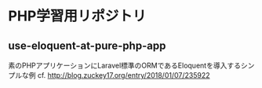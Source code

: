 # PHP学習用リポジトリ

## use-eloquent-at-pure-php-app

素のPHPアプリケーションにLaravel標準のORMであるEloquentを導入するシンプルな例
cf. http://blog.zuckey17.org/entry/2018/01/07/235922


